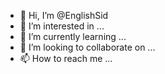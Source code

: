 - 👋 Hi, I’m @EnglishSid
- 👀 I’m interested in ...
- 🌱 I’m currently learning ...
- 💞️ I’m looking to collaborate on ...
- 📫 How to reach me ...

<!---
EnglishSid/EnglishSid is a ✨ special ✨ repository because its `README.md` (this file) appears on your GitHub profile.
You can click the Preview link to take a look at your changes.
--->
